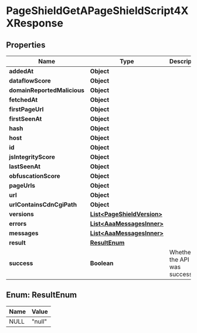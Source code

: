 

# PageShieldGetAPageShieldScript4XXResponse


## Properties

| Name | Type | Description | Notes |
|------------ | ------------- | ------------- | -------------|
|**addedAt** | **Object** |  |  [optional] |
|**dataflowScore** | **Object** |  |  [optional] |
|**domainReportedMalicious** | **Object** |  |  [optional] |
|**fetchedAt** | **Object** |  |  [optional] |
|**firstPageUrl** | **Object** |  |  [optional] |
|**firstSeenAt** | **Object** |  |  [optional] |
|**hash** | **Object** |  |  [optional] |
|**host** | **Object** |  |  [optional] |
|**id** | **Object** |  |  [optional] |
|**jsIntegrityScore** | **Object** |  |  [optional] |
|**lastSeenAt** | **Object** |  |  [optional] |
|**obfuscationScore** | **Object** |  |  [optional] |
|**pageUrls** | **Object** |  |  [optional] |
|**url** | **Object** |  |  [optional] |
|**urlContainsCdnCgiPath** | **Object** |  |  [optional] |
|**versions** | [**List&lt;PageShieldVersion&gt;**](PageShieldVersion.md) |  |  [optional] |
|**errors** | [**List&lt;AaaMessagesInner&gt;**](AaaMessagesInner.md) |  |  |
|**messages** | [**List&lt;AaaMessagesInner&gt;**](AaaMessagesInner.md) |  |  |
|**result** | [**ResultEnum**](#ResultEnum) |  |  |
|**success** | **Boolean** | Whether the API call was successful |  |



## Enum: ResultEnum

| Name | Value |
|---- | -----|
| NULL | &quot;null&quot; |



